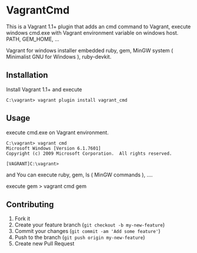 # VagrantCmd

This is a Vagrant 1.1+ plugin that adds an cmd command to Vagrant, 
execute windows cmd.exe with Vagrant environment variable
on windows host. PATH, GEM_HOME, ...

Vagrant for windows installer embedded ruby, gem, MinGW system ( Minimalist GNU for Windows ), ruby-devkit.

## Installation

Install Vagrant 1.1+ and execute 

    C:\vagrant> vagrant plugin install vagrant_cmd

## Usage

execute cmd.exe on Vagrant environment.

    C:\vagrant> vagrant cmd
    Microsoft Windows [Version 6.1.7601]
    Copyright (c) 2009 Microsoft Corporation.  All rights reserved.

    [VAGRANT]C:\vagrant>

and You can execute ruby, gem, ls ( MinGW commands ), .... 

execute gem
    > vagrant cmd gem


## Contributing

1. Fork it
2. Create your feature branch (`git checkout -b my-new-feature`)
3. Commit your changes (`git commit -am 'Add some feature'`)
4. Push to the branch (`git push origin my-new-feature`)
5. Create new Pull Request
